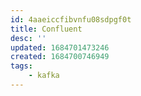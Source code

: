 ```yaml
---
id: 4aaeiccfibvnfu08sdpgf0t
title: Confluent
desc: ''
updated: 1684701473246
created: 1684700746949
tags:
    - kafka
---
```

